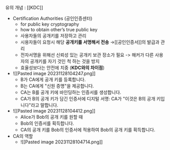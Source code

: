 유의 개념 : [[KDC]]
- Certification Authorities (공인인증센터)
	- for public key cryptography
	- how to obtain other’s true public key
	- 사용자들의 공개키를 저장하고 관리
	- 시용자들이 요청시 해당 **공개키를 서명해서 전송** 
	  →[[공인인증서]]의 발급과 관리
	- 전자서명을 위해선 신뢰성 있는 공개키 보관 장소가 필요
	  -> 해커가 다른 사용자의 공개키를 자기 것인 척 하는 것을 방지
	- 효율성보다는 안전에 치중 (**KDC와의 차이점**)
- ![[Pasted image 20231128104247.png]]
	- B가 CA에게 공개 키를 등록합니다.
	- B는 CA에게 "신원 증명"을 제공합니다.
	- CA는 B를 공개 키에 바인딩하는 인증서를 생성합니다.
	- CA가 B의 공개 키가 담긴 인증서에 디지털 서명: CA가 "이것은 B의 공개 키입니다"라고 말합니다.
- ![[Pasted image 20231128104412.png]]
	- Alice가 Bob의 공개 키를 원할 때
	- Bob의 인증서를 획득합니다.
	- CA의 공개 키를 Bob의 인증서에 적용하여 Bob의 공개 키를 획득합니다.
- CA의 역할
	- ![[Pasted image 20231128104714.png]]